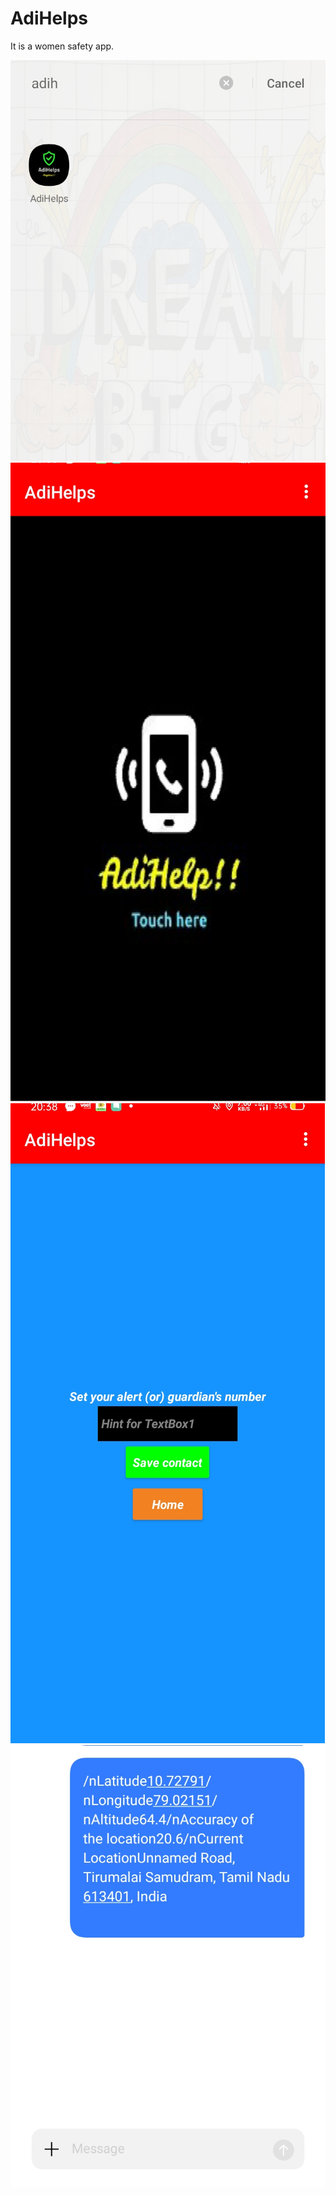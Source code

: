 # AdiHelps
It is a women safety app.

![image](Screenshot_2022-05-25-20-38-33-39.jpg)
![image](Screenshot_2022-05-25-20-38-44-51.jpg)
![image](Screenshot_2022-05-25-20-38-54-25.jpg)
![image](Screenshot_2022-05-25-20-39-50-79.jpg)
